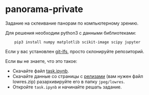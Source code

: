 # panorama-private

Задание на склеивание панорам по компьютерному зрению.

Для решения необходим python3 с данными библиотеками:

```shell
    pip3 install numpy matplotlib scikit-image scipy jupyter
```

Если у вас установлен [git-lfs](https://git-lfs.github.com/), просто склонируйте репозиторий.

Если вы не знаете, что это такое:
- Скачайте файл [task.ipynb](task.ipynb).
- Скачайте данные со страницы с [релизами](https://github.com/vslutov/panorama-public/releases) (вам нужен файл lowres.zip) разархивируйте его в папку `jpeg/lowres`.
- Откройте `task.ipynb` и начинайте решать задание.
